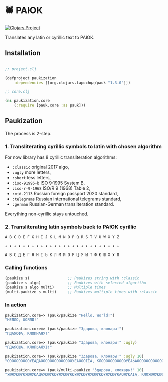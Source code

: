 # 🕷 РАЮК

[![Clojars Project](https://img.shields.io/clojars/v/org.clojars.tapochqa/pauk.svg)](https://clojars.org/org.clojars.tapochqa/pauk)

Translates any latin or cyrillic text to РАЮК.


## Installation

```clojure 

;; project.clj

(defproject paukization
    :dependencies [[org.clojars.tapochqa/pauk "1.3.0"]])

;; core.clj

(ns paukization.core
    (:require [pauk.core :as pauk]))

```


## Paukization

The process is 2-step.

### 1. Transliterating cyrillic symbols to latin with chosen algorithm

For now library has 8 cyrillic transliteration algorithms:

- `:classic` original 2017 algo,
- `:ugly` more letters,
- `:short` less letters,
- `:iso-91995-b` ISO 9:1995 System B,
- `:iso-r-9-1968` ISO/R 9 (1968) Table 2,
- `:mid-2113` Russian foreign passport 2020 standard,
- `:telegrams` Russian international telegrams standard,
- `:german` Russian-German transliteration standard.

Everything non-cyrillic stays untouched.

### 2. Transliterating latin symbols back to РАЮК cyrillic

```
A B C D E F G H I J K L M N O P Q R S T V U W X Y Z

↓ ↓ ↓ ↓ ↓ ↓ ↓ ↓ ↓ ↓ ↓ ↓ ↓ ↓ ↓ ↓ ↓ ↓ ↓ ↓ ↓ ↓ ↓ ↓ ↓ ↓

А В С Д Е Г Ж Н I Ь К Л М И О Р Ц Я Ы Т Ф Ю Ш Х У П
```

### Calling functions

```clojure
(paukize s)                 ;; Paukizes string with :classic 
(paukize s algo)            ;; Paukizes with selected algorithm
(paukize s algo multi)      ;; Multiple times
(multi-paukize s multi)     ;; Paukizes multiple times with :classic
```

### In action

```clojure
paukization.core=> (pauk/paukize "Hello, World!")
"НЕЛЛО, ШОЯЛД!"

paukization.core=> (pauk/paukize "Здарова, кложары!")
"ПДАЯОФА, КЛОПНАЯУ!"

paukization.core=> (pauk/paukize "Здарова, кложары!" :ugly)
"ПДАЯОША, КЛОПЬАЯУI!"

paukization.core=> (pauk/paukize "Здарова, кложары!" :ugly 10) 
"ООООООООООУЕАДАООООООООООООООУЕАОООIIА, КЛОООООООООООУЕАЬАООООООООООООООУЕАООI!"

paukization.core=> (pauk/multi-paukize "Здарова, кложары!" 10) 
"УЮЮУЮЮУЮУЮЮУЮАДАУЮЮУЮЮУЮУЮЮУЮЮУЮУЮЮУЮУЮЮУЮЮУЮУЮЮУЮАОЮУЮАIА, КЛОУЮЮУЮЮУЮУЮЮУЮАIАУЮЮУЮЮУЮУЮЮУЮЮУЮУЮЮУЮУЮЮУЮЮУЮУЮЮУЮАЮУЮУЮЮУЮУЮЮУЮЮУЮУЮЮУЮУЮЮУЮЮУЮУЮЮУЮЮУЮУЮЮУЮУЮЮУЮЮУЮУЮЮУЮ!"
```